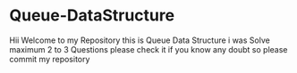 # Queue-DataStructure
Hii Welcome to my Repository this is Queue Data Structure i was Solve maximum 2 to 3 Questions please check it if you know any doubt so please commit my repository
